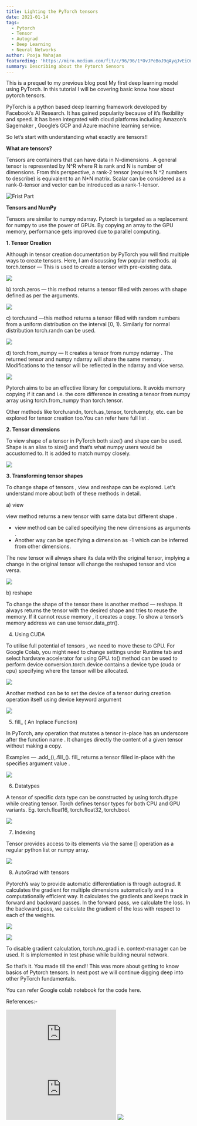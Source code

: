 ```yaml
---
title: Lighting the PyTorch tensors
date: 2021-01-14
tags: 
  - Pytorch
  - Tensor
  - Autograd
  - Deep Learning
  - Neural Networks
author: Pooja Mahajan
featuredimg: 'https://miro.medium.com/fit/c/96/96/1*OvJPeBoJ9qAyqJvEiOmupA.jpeg'
summary: Describing about the Pytorch Sensors
---
```


This is a prequel to my previous blog post My first deep learning model using PyTorch. In this tutorial I will be covering basic know how about pytorch tensors.

PyTorch is a python based deep learning framework developed by Facebook’s AI Research. It has gained popularity because of it’s flexibility and speed. It has been integrated with cloud platforms including Amazon’s Sagemaker , Google’s GCP and Azure machine learning service.

So let’s start with understanding what exactly are tensors!!

**What are tensors?**

Tensors are containers that can have data in N-dimensions . A general tensor is represented by N^R where R is rank and N is number of dimensions. From this perspective, a rank-2 tensor (requires N ^2 numbers to describe) is equivalent to an N*N matrix. Scalar can be considered as a rank-0-tensor and vector can be introduced as a rank-1-tensor.


![Frist Part](https://miro.medium.com/max/700/1*PDC6NHVmFXFZqxFf4YRSDg.png)

**Tensors and NumPy**

Tensors are similar to numpy ndarray. Pytorch is targeted as a replacement for numpy to use the power of GPUs. By copying an array to the GPU memory, performance gets improved due to parallel computing.

**1. Tensor Creation**

Although in tensor creation documentation by PyTorch you will find multiple ways to create tensors. Here, I am discussing few popular methods.
a) torch.tensor — This is used to create a tensor with pre-existing data.

![](https://miro.medium.com/max/700/1*U5QjVaACu62Lmnu59Rub4Q.png)

b) torch.zeros — this method returns a tensor filled with zeroes with shape defined as per the arguments.

![](https://miro.medium.com/max/700/1*1TzL1W0aJw3dEfJh11YECw.png)

c) torch.rand —this method returns a tensor filled with random numbers from a uniform distribution on the interval [0, 1). Similarly for normal distribution torch.randn can be used.

![](https://miro.medium.com/max/700/1*FIOEg3oVjVbGJgQCC9tDlQ.png)

d) torch.from_numpy — It creates a tensor from numpy ndarray . The returned tensor and numpy ndarray will share the same memory . Modifications to the tensor will be reflected in the ndarray and vice versa.

![](https://miro.medium.com/max/700/1*KW8uISRYauQiymiT-dZKfw.png)

Pytorch aims to be an effective library for computations. It avoids memory copying if it can and i.e. the core difference in creating a tensor from numpy array using torch.from_numpy than torch.tensor.

Other methods like torch.randn, torch.as_tensor, torch.empty, etc. can be explored for tensor creation too.You can refer here full list .

**2. Tensor dimensions**

To view shape of a tensor in PyTorch both size() and shape can be used. Shape is an alias to size() and that’s what numpy users would be accustomed to. It is added to match numpy closely.

![](https://miro.medium.com/max/700/1*rqw9GvIKxrfhpb0N6oEsmg.png)

**3. Transforming tensor shapes**

To change shape of tensors , view and reshape can be explored. Let’s understand more about both of these methods in detail.

a) view

view method returns a new tensor with same data but different shape .
* view method can be called specifying the new dimensions as arguments .
* Another way can be specifying a dimension as -1 which can be inferred from other dimensions.

The new tensor will always share its data with the original tensor, implying a change in the original tensor will change the reshaped tensor and vice versa.


![](https://miro.medium.com/max/700/1*k0WtUAmtrA2osxiJrWjnmw.png)

b) reshape

To change the shape of the tensor there is another method — reshape. It always returns the tensor with the desired shape and tries to reuse the memory. If it cannot reuse memory , it creates a copy.
To show a tensor’s memory address we can use tensor.data_ptr().

4. Using CUDA

To utilise full potential of tensors , we need to move these to GPU. For Google Colab, you might need to change settings under Runtime tab and select hardware accelerator for using GPU.
to() method can be used to perform device conversion.torch.device contains a device type (cuda or cpu) specifying where the tensor will be allocated.

![](https://miro.medium.com/max/700/1*qhIsoatSdRM6Dl5dJ79Oog.png)

Another method can be to set the device of a tensor during creation operation itself using device keyword argument

![](https://miro.medium.com/max/700/1*O1yUDSybKYkmJOuoHRUp8g.png)

5. fill_ ( An Inplace Function)

In PyTorch, any operation that mutates a tensor in-place has an underscore after the function name . It changes directly the content of a given tensor without making a copy.

Examples — .add_(),.fill_().
fill_ returns a tensor filled in-place with the specifies argument value .

![](https://miro.medium.com/max/700/1*mAF9nPwd-o4jYVA56vghQg.png)

6. Datatypes

A tensor of specific data type can be constructed by using torch.dtype while creating tensor. Torch defines tensor types for both CPU and GPU variants. Eg. torch.float16, torch.float32, torch.bool.

![](https://miro.medium.com/max/700/1*8StrfSIolgl2k1EmQ6-2YQ.png)

7. Indexing

Tensor provides access to its elements via the same [] operation as a regular python list or numpy array.

![](https://miro.medium.com/max/700/1*1SocnHw-GkBey5jz69dd2g.png)

8. AutoGrad with tensors

Pytorch’s way to provide automatic differentiation is through autograd. It calculates the gradient for multiple dimensions automatically and in a computationally efficient way. It calculates the gradients and keeps track in forward and backward passes. In the forward pass, we calculate the loss. In the backward pass, we calculate the gradient of the loss with respect to each of the weights.

![](https://miro.medium.com/max/700/1*IEFNHJGkcCvpSOI336jy8g.png)

![](https://miro.medium.com/max/700/1*6Egk3HuH2Z8uLDGBJ9ve0Q.png)

To disable gradient calculation, torch.no_grad i.e. context-manager can be used. It is implemented in test phase while building neural network.

So that’s it. You made till the end!! This was more about getting to know basics of Pytorch tensors. In next post we will continue digging deep into other PyTorch fundamentals.

You can refer Google colab notebook for the code here.

References:-

![](https://pytorch.org/docs/stable/torch.html#tensor-creation-ops)
![](https://pytorch.org/tutorials/beginner/blitz/tensor_tutorial.html#getting-started)
![](https://pytorch.org/tutorials/beginner/blitzautograd_tutorialhtml#:~:text=The%20autograd%20package%20provides%20automatic,single%20iteration%20can%20be%20different.)